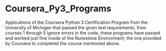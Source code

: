 # Coursera_Py3_Programs
Applications of the Coursera Python 3 Certification Program from the University of Michigan that passed the given test requirements, from courses 1 through 5
Ignore errors in the code, these programs have passed and worked just fine inside of the Runestone Environment, the one provided by Coursera to completed the course mentioned above.
